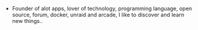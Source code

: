 - Founder of alot apps, lover of technology, programming language, open source, forum, docker, unraid and arcade, I like to discover and learn new things..
  <br>















































































































































































































































































































































































































































































































































































































































































































































































































































































